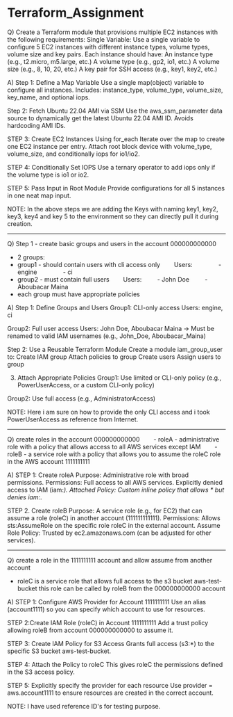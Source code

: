 # Terraform_Assignment

Q) Create a Terraform module that provisions multiple EC2 instances with the following requirements:
Single Variable: Use a single variable to configure 5 EC2 instances with different instance types, volume types, volume size and key pairs.
Each instance should have:
An instance type (e.g., t2.micro, m5.large, etc.)
A volume type (e.g., gp2, io1, etc.)
A volume size (e.g., 8, 10, 20, etc.)
A key pair for SSH access (e.g., key1, key2, etc.)

A) 
Step 1: Define a Map Variable
Use a single map(object) variable to configure all instances.
Includes: instance_type, volume_type, volume_size, key_name, and optional iops.

Step 2: Fetch Ubuntu 22.04 AMI via SSM
Use the aws_ssm_parameter data source to dynamically get the latest Ubuntu 22.04 AMI ID.
Avoids hardcoding AMI IDs.

STEP 3: Create EC2 Instances Using for_each
Iterate over the map to create one EC2 instance per entry.
Attach root block device with volume_type, volume_size, and conditionally iops for io1/io2.

STEP 4: Conditionally Set IOPS
Use a ternary operator to add iops only if the volume type is io1 or io2.

STEP 5: Pass Input in Root Module
Provide configurations for all 5 instances in one neat map input.

NOTE: In the above steps we are adding the Keys with naming key1, key2, key3, key4 and key 5 to the environment so they can directly pull it during creation.

-------------------------------------------------------------------------------------------------------------------------------

Q) Step 1 - create basic groups and users in the account 000000000000
- 2 groups:
- group1 - should contain users with cli access only
  Users:
    - engine
    - ci
- group2 - must contain full users
  Users:
   - John Doe
   - Aboubacar Maina
- each group must have appropriate policies

A) 
Step 1: Define Groups and Users
Group1: CLI-only access
Users: engine, ci

Group2: Full user access
Users: John Doe, Aboubacar Maina → Must be renamed to valid IAM usernames (e.g., John_Doe, Aboubacar_Maina)

Step 2: Use a Reusable Terraform Module
Create a module iam_group_user to:
Create IAM group
Attach policies to group
Create users
Assign users to group

3. Attach Appropriate Policies
Group1: Use limited or CLI-only policy (e.g., PowerUserAccess, or a custom CLI-only policy)

Group2: Use full access (e.g., AdministratorAccess)

NOTE: Here i am sure on how to provide the only CLI access and i took PowerUserAccess as reference from Internet.

--------------------------------------------------------------------------------------------------------------------------------------------------

Q) create roles in the account 000000000000
  - roleA - administrative role with a policy that allows access to all AWS services except
IAM
  - roleB - a service role with a policy that allows you to assume the roleC role in the AWS
account 1111111111

A)
STEP 1: Create roleA
Purpose: Administrative role with broad permissions.
Permissions:
Full access to all AWS services.
Explicitly denied access to IAM (iam:*).
Attached Policy: Custom inline policy that allows * but denies iam:*.

STEP 2. Create roleB
Purpose: A service role (e.g., for EC2) that can assume a role (roleC) in another account (111111111111).
Permissions:
Allows sts:AssumeRole on the specific role roleC in the external account.
Assume Role Policy: Trusted by ec2.amazonaws.com (can be adjusted for other services).

---------------------------------------------------------------------------------------------------------------------------------------------------

Q) create a role in the 1111111111 account and allow assume from another account
- roleC is a service role that allows full access to the s3 bucket aws-test-bucket
  this role can be called by roleB from the 000000000000 account

A)
STEP 1: Configure AWS Provider for Account 1111111111
Use an alias (account1111) so you can specify which account to use for resources.

STEP 2:Create IAM Role (roleC) in Account 1111111111
Add a trust policy allowing roleB from account 000000000000 to assume it.

STEP 3: Create IAM Policy for S3 Access
Grants full access (s3:*) to the specific S3 bucket aws-test-bucket.

STEP 4: Attach the Policy to roleC
This gives roleC the permissions defined in the S3 access policy.

STEP 5: Explicitly specify the provider for each resource
Use provider = aws.account1111 to ensure resources are created in the correct account.

NOTE: I have used reference ID's for testing purpose.


